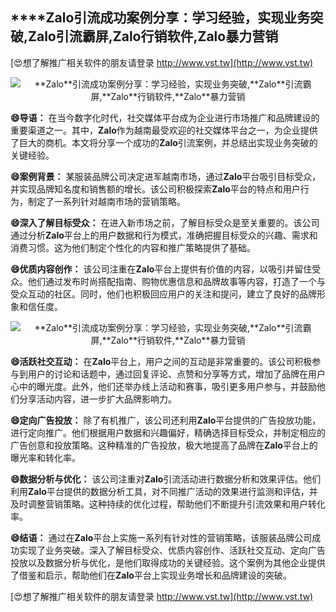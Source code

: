## ****Zalo**引流成功案例分享：学习经验，实现业务突破,**Zalo**引流霸屏,**Zalo**行销软件,**Zalo**暴力营销**

[😍想了解推广相关软件的朋友请登录 http://www.vst.tw](http://www.vst.tw)

 <center><img src="https://vst.tw/MP4/tuiguang/png/6.png" alt="**Zalo**引流成功案例分享：学习经验，实现业务突破,**Zalo**引流霸屏,**Zalo**行销软件,**Zalo**暴力营销"></center>

**😄导语：**
在当今数字化时代，社交媒体平台成为企业进行市场推广和品牌建设的重要渠道之一。其中，**Zalo**作为越南最受欢迎的社交媒体平台之一，为企业提供了巨大的商机。本文将分享一个成功的**Zalo**引流案例，并总结出实现业务突破的关键经验。

**😄案例背景：**
某服装品牌公司决定进军越南市场，通过**Zalo**平台吸引目标受众，并实现品牌知名度和销售额的增长。该公司积极探索**Zalo**平台的特点和用户行为，制定了一系列针对越南市场的营销策略。

**😄深入了解目标受众：**
在进入新市场之前，了解目标受众是至关重要的。该公司通过分析**Zalo**平台上的用户数据和行为模式，准确把握目标受众的兴趣、需求和消费习惯。这为他们制定个性化的内容和推广策略提供了基础。

**😄优质内容创作：**
该公司注重在**Zalo**平台上提供有价值的内容，以吸引并留住受众。他们通过发布时尚搭配指南、购物优惠信息和品牌故事等内容，打造了一个与受众互动的社区。同时，他们也积极回应用户的关注和提问，建立了良好的品牌形象和信任度。

 <center><img src="https://vst.tw/MP4/tuiguang/png/1.png" alt="**Zalo**引流成功案例分享：学习经验，实现业务突破,**Zalo**引流霸屏,**Zalo**行销软件,**Zalo**暴力营销"></center>

**😄活跃社交互动：**
在**Zalo**平台上，用户之间的互动是非常重要的。该公司积极参与到用户的讨论和话题中，通过回复评论、点赞和分享等方式，增加了品牌在用户心中的曝光度。此外，他们还举办线上活动和赛事，吸引更多用户参与，并鼓励他们分享活动内容，进一步扩大品牌影响力。

**😄定向广告投放：**
除了有机推广，该公司还利用**Zalo**平台提供的广告投放功能，进行定向推广。他们根据用户数据和兴趣偏好，精确选择目标受众，并制定相应的广告创意和投放策略。这种精准的广告投放，极大地提高了品牌在**Zalo**平台上的曝光率和转化率。

**😄数据分析与优化：**
该公司注重对**Zalo**引流活动进行数据分析和效果评估。他们利用**Zalo**平台提供的数据分析工具，对不同推广活动的效果进行监测和评估，并及时调整营销策略。这种持续的优化过程，帮助他们不断提升引流效果和用户转化率。

**😄结语：**
通过在**Zalo**平台上实施一系列有针对性的营销策略，该服装品牌公司成功实现了业务突破。深入了解目标受众、优质内容创作、活跃社交互动、定向广告投放以及数据分析与优化，是他们取得成功的关键经验。这个案例为其他企业提供了借鉴和启示，帮助他们在**Zalo**平台上实现业务增长和品牌建设的突破。

[😍想了解推广相关软件的朋友请登录 http://www.vst.tw](http://www.vst.tw)



